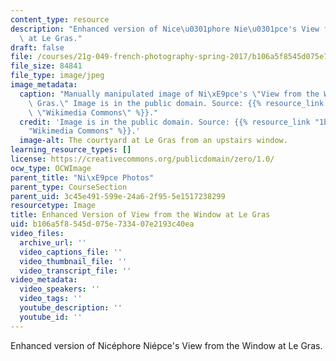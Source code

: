 ```yaml
---
content_type: resource
description: "Enhanced version of Nice\u0301phore Nie\u0301pce's View from the Window\
  \ at Le Gras."
draft: false
file: /courses/21g-049-french-photography-spring-2017/b106a5f8545d075e733407e2193c40ea_3.Niepce_2.jpg
file_size: 84841
file_type: image/jpeg
image_metadata:
  caption: "Manually manipulated image of Ni\xE9pce's \"View from the Window at Le\
    \ Gras.\" Image is in the public domain. Source: {{% resource_link \"1b1946b9-0d30-4244-99d3-08ce26e48a46\"\
    \ \"Wikimedia Commons\" %}}."
  credit: 'Image is in the public domain. Source: {{% resource_link "1b1946b9-0d30-4244-99d3-08ce26e48a46"
    "Wikimedia Commons" %}}.'
  image-alt: The courtyard at Le Gras from an upstairs window.
learning_resource_types: []
license: https://creativecommons.org/publicdomain/zero/1.0/
ocw_type: OCWImage
parent_title: "Ni\xE9pce Photos"
parent_type: CourseSection
parent_uid: 3c45e491-599e-24a6-2f95-5e1517238299
resourcetype: Image
title: Enhanced Version of View from the Window at Le Gras
uid: b106a5f8-545d-075e-7334-07e2193c40ea
video_files:
  archive_url: ''
  video_captions_file: ''
  video_thumbnail_file: ''
  video_transcript_file: ''
video_metadata:
  video_speakers: ''
  video_tags: ''
  youtube_description: ''
  youtube_id: ''
---
```

Enhanced version of Nicéphore Niépce's View from the Window at Le Gras.